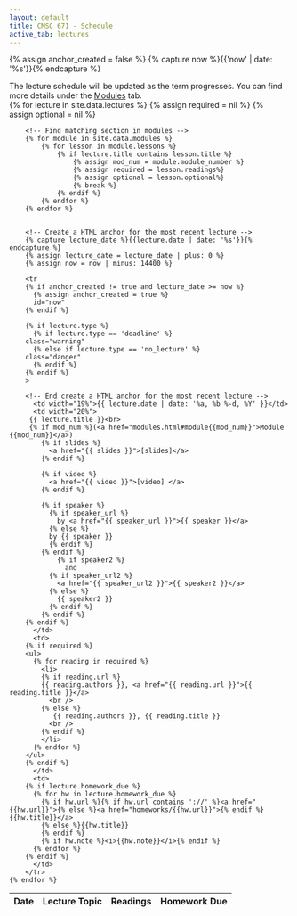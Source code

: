 ```yaml
---
layout: default
title: CMSC 671 - Schedule
active_tab: lectures
---
```



<!-- Create a HTML anchor for the most recent lecture -->
{% assign anchor_created = false %}
{% capture now %}{{'now' | date: '%s'}}{% endcapture %}
<!-- End create a HTML anchor for the most recent lecture -->



<div class="alert alert-info">
The lecture schedule will be updated as the term progresses. You can find more details under the <a href="/modules.html">Modules</a> tab.
</div>

<table class="table table-striped">
  <thead>
    <tr>
      <th>Date</th> 
      <th>Lecture Topic</th>
      <th>Readings</th>
      <th>Homework Due</th>
    </tr>
  </thead>
  <tbody>
    {% for lecture in site.data.lectures %}
	    {% assign required = nil %}
	    {% assign optional = nil %}

	    <!-- Find matching section in modules -->
	    {% for module in site.data.modules %}
		    {% for lesson in module.lessons %}
			    {% if lecture.title contains lesson.title %}
				    {% assign mod_num = module.module_number %}
				    {% assign required = lesson.readings%}
				    {% assign optional = lesson.optional%}
				    {% break %}
			    {% endif %}
		    {% endfor %}
	    {% endfor %}


	    <!-- Create a HTML anchor for the most recent lecture -->
	    {% capture lecture_date %}{{lecture.date | date: '%s'}}{% endcapture %}
	    {% assign lecture_date = lecture_date | plus: 0 %}
	    {% assign now = now | minus: 14400 %}

	    <tr
	    {% if anchor_created != true and lecture_date >= now %}
	      {% assign anchor_created = true %}
	      id="now" 
	    {% endif %}

	    {% if lecture.type %}
	      {% if lecture.type == 'deadline' %}
		class="warning"
	      {% else if lecture.type == 'no_lecture' %}
		class="danger"
	      {% endif %}
	    {% endif %}
	    >

	    <!-- End create a HTML anchor for the most recent lecture -->
	      <td width="19%">{{ lecture.date | date: '%a, %b %-d, %Y' }}</td>
	      <td width="20%">
		 {{ lecture.title }}<br>
		 {% if mod_num %}(<a href="modules.html#module{{mod_num}}">Module {{mod_num}}</a>)
			{% if slides %}
			  <a href="{{ slides }}">[slides]</a>
			{% endif %}

			{% if video %}
			  <a href="{{ video }}">[video] </a>
			{% endif %}

			{% if speaker %}
			  {% if speaker_url %}
			    by <a href="{{ speaker_url }}">{{ speaker }}</a> 
			  {% else %} 
			  by {{ speaker }}
			  {% endif %}
			{% endif %}
		      	{% if speaker2 %}
		      	  and
			  {% if speaker_url2 %}
			    <a href="{{ speaker_url2 }}">{{ speaker2 }}</a> 
			  {% else %} 
			    {{ speaker2 }}
			  {% endif %}
			{% endif %}
		{% endif %}
	      </td>
	      <td>
		{% if required %} 
		<ul>
		  {% for reading in required %}
		    <li>
		    {% if reading.url %}
			{{ reading.authors }}, <a href="{{ reading.url }}">{{ reading.title }}</a> 
		      <br />
		    {% else %}
		       {{ reading.authors }}, {{ reading.title }} 
		      <br />
		    {% endif %}
		    </li>
		  {% endfor %}
		</ul>
		{% endif %}
	      </td>
	      <td>
		{% if lecture.homework_due %} 
		  {% for hw in lecture.homework_due %}
		    {% if hw.url %}{% if hw.url contains '://' %}<a href="{{hw.url}}">{% else %}<a href="homeworks/{{hw.url}}">{% endif %}{{hw.title}}</a>
		    {% else %}{{hw.title}} 
		    {% endif %}
		    {% if hw.note %}<i>{{hw.note}}</i>{% endif %}
		  {% endfor %}
		{% endif %}
	      </td>
	    </tr>
    {% endfor %}
    
  </tbody>
</table>

